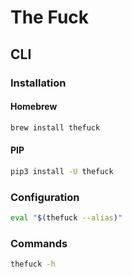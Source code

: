 # The Fuck

## CLI

### Installation

#### Homebrew

```sh
brew install thefuck
```

#### PIP

```sh
pip3 install -U thefuck
```

### Configuration

```sh
eval "$(thefuck --alias)"
```

### Commands

```sh
thefuck -h
```
